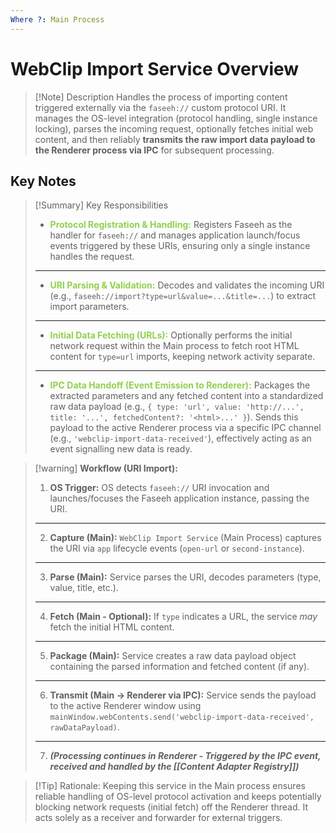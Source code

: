 ```yaml
---
Where ?: Main Process
---
```

# WebClip Import Service Overview

> [!Note] Description
> Handles the process of importing content triggered externally via the `faseeh://` custom protocol URI. It manages the OS-level integration (protocol handling, single instance locking), parses the incoming request, optionally fetches initial web content, and then reliably **transmits the raw import data payload to the Renderer process via IPC** for subsequent processing.

## Key Notes

> [!Summary] Key Responsibilities
> - <span style="font-weight:bold; color:rgb(146, 208, 80)">Protocol Registration & Handling:</span> Registers Faseeh as the handler for `faseeh://` and manages application launch/focus events triggered by these URIs, ensuring only a single instance handles the request.
> ---
> - <span style="font-weight:bold; color:rgb(146, 208, 80)">URI Parsing & Validation:</span> Decodes and validates the incoming URI (e.g., `faseeh://import?type=url&value=...&title=...`) to extract import parameters.
> ---
> - <span style="font-weight:bold; color:rgb(146, 208, 80)">Initial Data Fetching (URLs):</span> Optionally performs the initial network request within the Main process to fetch root HTML content for `type=url` imports, keeping network activity separate.
> ---
> - <span style="font-weight:bold; color:rgb(146, 208, 80)">IPC Data Handoff (Event Emission to Renderer):</span> Packages the extracted parameters and any fetched content into a standardized raw data payload (e.g., `{ type: 'url', value: 'http://...', title: '...', fetchedContent?: '<html>...' }`). Sends this payload to the active Renderer process via a specific IPC channel (e.g., `'webclip-import-data-received'`), effectively acting as an event signalling new data is ready.

> [!warning] **Workflow (URI Import):**
> 1.  **OS Trigger:** OS detects `faseeh://` URI invocation and launches/focuses the Faseeh application instance, passing the URI.
> ---
> 2.  **Capture (Main):** `WebClip Import Service` (Main Process) captures the URI via `app` lifecycle events (`open-url` or `second-instance`).
> ---
> 3.  **Parse (Main):** Service parses the URI, decodes parameters (type, value, title, etc.).
> ---
> 4.  **Fetch (Main - Optional):** If `type` indicates a URL, the service *may* fetch the initial HTML content.
> ---
> 5.  **Package (Main):** Service creates a raw data payload object containing the parsed information and fetched content (if any).
> ---
> 6.  **Transmit (Main -> Renderer via IPC):** Service sends the payload to the active Renderer window using `mainWindow.webContents.send('webclip-import-data-received', rawDataPayload)`.
> ---
> 7.  ***(Processing continues in Renderer - Triggered by the IPC event, received and handled by the [[Content Adapter Registry]])***

> [!Tip] Rationale:
> Keeping this service in the Main process ensures reliable handling of OS-level protocol activation and keeps potentially blocking network requests (initial fetch) off the Renderer thread. It acts solely as a receiver and forwarder for external triggers.